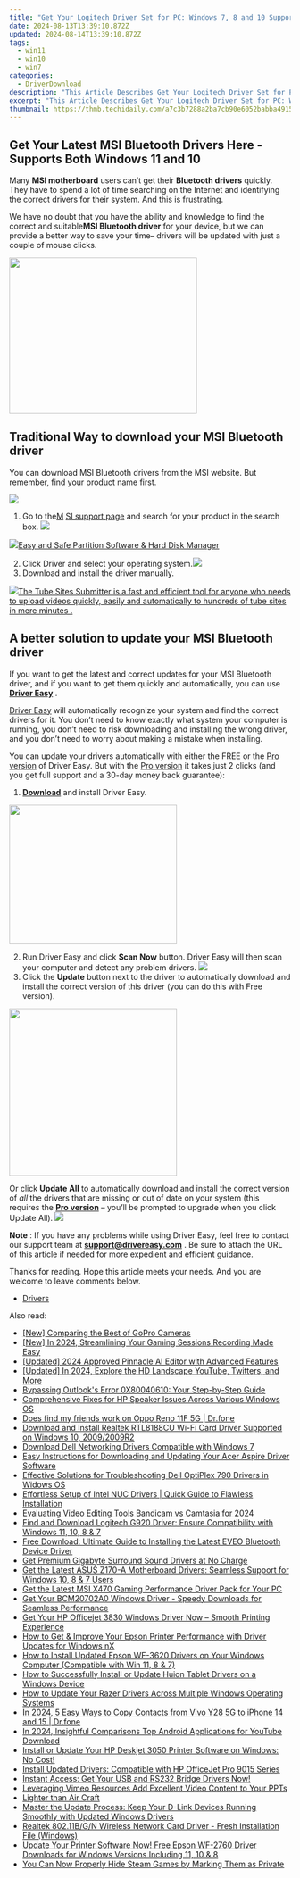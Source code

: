 ```yaml
---
title: "Get Your Logitech Driver Set for PC: Windows 7, 8 and 10 Support"
date: 2024-08-13T13:39:10.872Z
updated: 2024-08-14T13:39:10.872Z
tags:
  - win11
  - win10
  - win7
categories:
  - DriverDownload
description: "This Article Describes Get Your Logitech Driver Set for PC: Windows 7, 8 and 10 Support"
excerpt: "This Article Describes Get Your Logitech Driver Set for PC: Windows 7, 8 and 10 Support"
thumbnail: https://thmb.techidaily.com/a7c3b7288a2ba7cb90e6052babba4915f51445892d0c27222e3c559cd653e7a3.png
---
```


## Get Your Latest MSI Bluetooth Drivers Here - Supports Both Windows 11 and 10

Many **MSI motherboard** users can’t get their **Bluetooth drivers** quickly. They have to spend a lot of time searching on the Internet and identifying the correct drivers for their system. And this is frustrating.

 We have no doubt that you have the ability and knowledge to find the correct and suitable**MSI Bluetooth driver** for your device, but we can provide a better way to save your time– drivers will be updated with just a couple of mouse clicks.

<!-- affiliate ads begin -->
<a href="https://laganoo.pxf.io/c/5597632/1657397/16446" target="_top" id="1657397"><img src="//a.impactradius-go.com/display-ad/16446-1657397" border="0" alt="" width="336" height="280"/></a><img height="0" width="0" src="https://imp.pxf.io/i/5597632/1657397/16446" style="position:absolute;visibility:hidden;" border="0" />
<!-- affiliate ads end -->
## Traditional Way to download your MSI Bluetooth driver

 You can download MSI Bluetooth drivers from the MSI website. But remember, find your product name first.

<!-- affiliate ads begin -->
<a href="https://secure.2checkout.com/order/checkout.php?PRODS=19080710&QTY=1&AFFILIATE=108875&CART=1"><img src="https://smart-seo-tool.com/images/SmartSEOAuditorBox.png" border="0"></a>
<!-- affiliate ads end -->
1. Go to the[M](https://www.msi.com/support/download/) [SI support page](https://www.msi.com/support/download/) and search for your product in the search box. ![](https://images.drivereasy.com/wp-content/uploads/2019/07/audio-support.jpg)
<!-- affiliate ads begin -->
<a href="https://secure.2checkout.com/order/checkout.php?PRODS=22741618&QTY=1&AFFILIATE=108875&CART=1"><img src="https://www.diskpart.com/resource/images/index/dp-index-img-banner-people@2x.png" border="0">Easy and Safe Partition Software & Hard Disk Manager</a>
<!-- affiliate ads end -->
2. Click Driver and select your operating system.![](https://images.drivereasy.com/wp-content/uploads/2019/07/bluetooth1.jpg)
3. Download and install the driver manually.

<!-- affiliate ads begin -->
<a href="https://secure.2checkout.com/order/checkout.php?PRODS=4531356&QTY=1&AFFILIATE=108875&CART=1"><img src="https://secure.avangate.com/images/merchant/8fdd149fcaa7058caccc9c4ad5b0d89a/products/tss-box.JPG" border="0">The Tube Sites Submitter is a fast and efficient tool for anyone who needs to upload videos quickly, easily and automatically to hundreds of tube sites in mere minutes . </a>
<!-- affiliate ads end -->
## A better solution to update your MSI Bluetooth driver

 If you want to get the latest and correct updates for your MSI Bluetooth driver, and if you want to get them quickly and automatically, you can use **[Driver Easy](https://tools.techidaily.com/drivereasy/download/)**  .

[Driver Easy](https://tools.techidaily.com/drivereasy/download/) will automatically recognize your system and find the correct drivers for it. You don’t need to know exactly what system your computer is running, you don’t need to risk downloading and installing the wrong driver, and you don’t need to worry about making a mistake when installing.

 You can update your drivers automatically with either the FREE or the [Pro version](https://tools.techidaily.com/drivereasy/download/) of Driver Easy. But with the [Pro version](https://tools.techidaily.com/drivereasy/download/) it takes just 2 clicks (and you get full support and a 30-day money back guarantee):

1. **[Download](https://tools.techidaily.com/drivereasy/download/)**  and install Driver Easy.
<!-- affiliate ads begin -->
<a href="https://united.elfm.net/c/5597632/748964/4704" target="_top" id="748964"><img src="//a.impactradius-go.com/display-ad/4704-748964" border="0" alt="" width="300" height="250"/></a><img height="0" width="0" src="https://united.elfm.net/i/5597632/748964/4704" style="position:absolute;visibility:hidden;" border="0" />
<!-- affiliate ads end -->
2. Run Driver Easy and click **Scan Now** button. Driver Easy will then scan your computer and detect any problem drivers. ![](https://images.drivereasy.com/wp-content/uploads/2019/07/b11.jpg)
3. Click the **Update** button next to the driver to automatically download and install the correct version of this driver (you can do this with Free version).  
<!-- affiliate ads begin -->
<a href="https://natural-cycles.sjv.io/c/5597632/2072199/17885" target="_top" id="2072199"><img src="//a.impactradius-go.com/display-ad/17885-2072199" border="0" alt="" width="300" height="300"/></a><img height="0" width="0" src="https://imp.pxf.io/i/5597632/2072199/17885" style="position:absolute;visibility:hidden;" border="0" />
<!-- affiliate ads end -->
 Or click **Update All** to automatically download and install the correct version of _all_ the drivers that are missing or out of date on your system (this requires the **[Pro version](https://tools.techidaily.com/drivereasy/download/)**  – you’ll be prompted to upgrade when you click Update All). ![](https://images.drivereasy.com/wp-content/uploads/2019/07/bluetooth.jpg)

**Note** : If you have any problems while using Driver Easy, feel free to contact our support team at **[support@drivereasy.com](https://tools.techidaily.com/drivereasy/download/)**  . Be sure to attach the URL of this article if needed for more expedient and efficient guidance.

 Thanks for reading. Hope this article meets your needs. And you are welcome to leave comments below.

* [Drivers](https://tools.techidaily.com/drivereasy/download/)

<ins class="adsbygoogle"
     style="display:block"
     data-ad-format="autorelaxed"
     data-ad-client="ca-pub-7571918770474297"
     data-ad-slot="1223367746"></ins>



<ins class="adsbygoogle"
     style="display:block"
     data-ad-client="ca-pub-7571918770474297"
     data-ad-slot="8358498916"
     data-ad-format="auto"
     data-full-width-responsive="true"></ins>

<span class="atpl-alsoreadstyle">Also read:</span>
<div><ul>
<li><a href="https://extra-information.techidaily.com/new-comparing-the-best-of-gopro-cameras/"><u>[New] Comparing the Best of GoPro Cameras</u></a></li>
<li><a href="https://video-capture.techidaily.com/new-in-2024-streamlining-your-gaming-sessions-recording-made-easy/"><u>[New] In 2024, Streamlining Your Gaming Sessions  Recording Made Easy</u></a></li>
<li><a href="https://fox-helps.techidaily.com/updated-2024-approved-pinnacle-ai-editor-with-advanced-features/"><u>[Updated] 2024 Approved  Pinnacle AI Editor with Advanced Features</u></a></li>
<li><a href="https://twitter-clips.techidaily.com/updated-in-2024-explore-the-hd-landscape-youtube-twitters-and-more/"><u>[Updated] In 2024, Explore the HD Landscape  YouTube, Twitters, and More</u></a></li>
<li><a href="https://win11-tips.techidaily.com/bypassing-outlooks-error-0x80040610-your-step-by-step-guide/"><u>Bypassing Outlook's Error 0X80040610: Your Step-by-Step Guide</u></a></li>
<li><a href="https://win-dash.techidaily.com/comprehensive-fixes-for-hp-speaker-issues-across-various-windows-os/"><u>Comprehensive Fixes for HP Speaker Issues Across Various Windows OS</u></a></li>
<li><a href="https://location-social.techidaily.com/does-find-my-friends-work-on-oppo-reno-11f-5g-drfone-by-drfone-virtual-android/"><u>Does find my friends work on Oppo Reno 11F 5G | Dr.fone</u></a></li>
<li><a href="https://win-dash.techidaily.com/download-and-install-realtek-rtl8188cu-wi-fi-card-driver-supported-on-windows-10-20092009r2/"><u>Download and Install Realtek RTL8188CU Wi-Fi Card Driver Supported on Windows 10, 2009/2009R2</u></a></li>
<li><a href="https://win-dash.techidaily.com/download-dell-networking-drivers-compatible-with-windows-7/"><u>Download Dell Networking Drivers Compatible with Windows 7</u></a></li>
<li><a href="https://win-dash.techidaily.com/easy-instructions-for-downloading-and-updating-your-acer-aspire-driver-software/"><u>Easy Instructions for Downloading and Updating Your Acer Aspire Driver Software</u></a></li>
<li><a href="https://win-dash.techidaily.com/effective-solutions-for-troubleshooting-dell-optiplex-790-drivers-in-widows-os/"><u>Effective Solutions for Troubleshooting Dell OptiPlex 790 Drivers in Widows OS</u></a></li>
<li><a href="https://win-dash.techidaily.com/effortless-setup-of-intel-nuc-drivers-quick-guide-to-flawless-installation/"><u>Effortless Setup of Intel NUC Drivers | Quick Guide to Flawless Installation</u></a></li>
<li><a href="https://screen-sharing-recording.techidaily.com/evaluating-video-editing-tools-bandicam-vs-camtasia-for-2024/"><u>Evaluating Video Editing Tools  Bandicam vs Camtasia for 2024</u></a></li>
<li><a href="https://win-dash.techidaily.com/find-and-download-logitech-g920-driver-ensure-compatibility-with-windows-11-10-8-and-7/"><u>Find and Download Logitech G920 Driver: Ensure Compatibility with Windows 11, 10, 8 & 7</u></a></li>
<li><a href="https://win-dash.techidaily.com/free-download-ultimate-guide-to-installing-the-latest-eveo-bluetooth-device-driver/"><u>Free Download: Ultimate Guide to Installing the Latest EVEO Bluetooth Device Driver</u></a></li>
<li><a href="https://win-dash.techidaily.com/get-premium-gigabyte-surround-sound-drivers-at-no-charge/"><u>Get Premium Gigabyte Surround Sound Drivers at No Charge</u></a></li>
<li><a href="https://win-dash.techidaily.com/get-the-latest-asus-z170-a-motherboard-drivers-seamless-support-for-windows-10-8-and-7-users/"><u>Get the Latest ASUS Z170-A Motherboard Drivers: Seamless Support for Windows 10, 8 & 7 Users</u></a></li>
<li><a href="https://win-dash.techidaily.com/get-the-latest-msi-x470-gaming-performance-driver-pack-for-your-pc/"><u>Get the Latest MSI X470 Gaming Performance Driver Pack for Your PC</u></a></li>
<li><a href="https://win-dash.techidaily.com/get-your-bcm20702a0-windows-driver-speedy-downloads-for-seamless-performance/"><u>Get Your BCM20702A0 Windows Driver - Speedy Downloads for Seamless Performance</u></a></li>
<li><a href="https://win-dash.techidaily.com/get-your-hp-officejet-3830-windows-driver-now-smooth-printing-experience/"><u>Get Your HP Officejet 3830 Windows Driver Now – Smooth Printing Experience</u></a></li>
<li><a href="https://win-dash.techidaily.com/how-to-get-and-improve-your-epson-printer-performance-with-driver-updates-for-windows-nx/"><u>How to Get & Improve Your Epson Printer Performance with Driver Updates for Windows nX</u></a></li>
<li><a href="https://win-dash.techidaily.com/how-to-install-updated-epson-wf-3620-drivers-on-your-windows-computer-compatible-with-win-11-8-and-7/"><u>How to Install Updated Epson WF-3620 Drivers on Your Windows Computer (Compatible with Win 11, 8 & 7)</u></a></li>
<li><a href="https://win-dash.techidaily.com/how-to-successfully-install-or-update-huion-tablet-drivers-on-a-windows-device/"><u>How to Successfully Install or Update Huion Tablet Drivers on a Windows Device</u></a></li>
<li><a href="https://win-dash.techidaily.com/how-to-update-your-razer-drivers-across-multiple-windows-operating-systems/"><u>How to Update Your Razer Drivers Across Multiple Windows Operating Systems</u></a></li>
<li><a href="https://android-transfer.techidaily.com/in-2024-5-easy-ways-to-copy-contacts-from-vivo-y28-5g-to-iphone-14-and-15-drfone-by-drfone-transfer-from-android-transfer-from-android/"><u>In 2024, 5 Easy Ways to Copy Contacts from Vivo Y28 5G to iPhone 14 and 15 | Dr.fone</u></a></li>
<li><a href="https://youtube-stream.techidaily.com/in-2024-insightful-comparisons-top-android-applications-for-youtube-download/"><u>In 2024, Insightful Comparisons  Top Android Applications for YouTube Download</u></a></li>
<li><a href="https://win-dash.techidaily.com/1722966658012-install-or-update-your-hp-deskjet-3050-printer-software-on-windows-no-cost/"><u>Install or Update Your HP Deskjet 3050 Printer Software on Windows: No Cost!</u></a></li>
<li><a href="https://win-dash.techidaily.com/install-updated-drivers-compatible-with-hp-officejet-pro-9015-series/"><u>Install Updated Drivers: Compatible with HP OfficeJet Pro 9015 Series</u></a></li>
<li><a href="https://win-dash.techidaily.com/instant-access-get-your-usb-and-rs232-bridge-drivers-now/"><u>Instant Access: Get Your USB and RS232 Bridge Drivers Now!</u></a></li>
<li><a href="https://vimeo-videos.techidaily.com/leveraging-vimeo-resources-add-excellent-video-content-to-your-ppts/"><u>Leveraging Vimeo Resources  Add Excellent Video Content to Your PPTs</u></a></li>
<li><a href="https://win-dash.techidaily.com/lighter-than-air-craft/"><u>Lighter than Air Craft</u></a></li>
<li><a href="https://win-dash.techidaily.com/master-the-update-process-keep-your-d-link-devices-running-smoothly-with-updated-windows-drivers/"><u>Master the Update Process: Keep Your D-Link Devices Running Smoothly with Updated Windows Drivers</u></a></li>
<li><a href="https://win-dash.techidaily.com/realtek-80211bgn-wireless-network-card-driver-fresh-installation-file-windows/"><u>Realtek 802.11B/G/N Wireless Network Card Driver - Fresh Installation File (Windows)</u></a></li>
<li><a href="https://win-dash.techidaily.com/update-your-printer-software-now-free-epson-wf-2760-driver-downloads-for-windows-versions-including-11-10-and-8/"><u>Update Your Printer Software Now! Free Epson WF-2760 Driver Downloads for Windows Versions Including 11, 10 & 8</u></a></li>
<li><a href="https://games-able.techidaily.com/you-can-now-properly-hide-steam-games-by-marking-them-as-private/"><u>You Can Now Properly Hide Steam Games by Marking Them as Private</u></a></li>
</ul></div>
